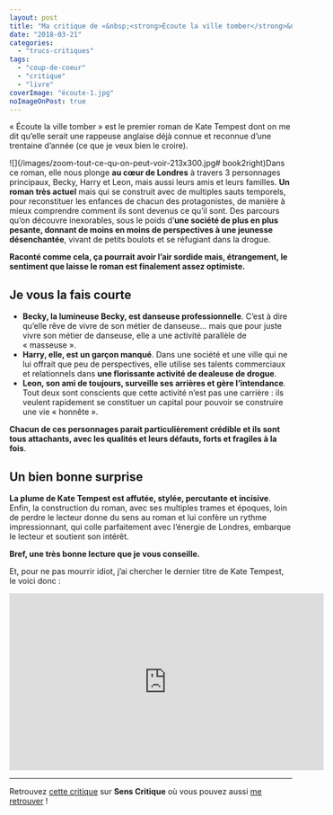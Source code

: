 ```yaml
---
layout: post
title: "Ma critique de «&nbsp;<strong>Écoute la ville tomber</strong>&nbsp;» de <em>Kate Tempest</em>"
date: "2018-03-21"
categories: 
  - "trucs-critiques"
tags: 
  - "coup-de-coeur"
  - "critique"
  - "livre"
coverImage: "écoute-1.jpg"
noImageOnPost: true
---
```


« Écoute la ville tomber » est le premier roman de Kate Tempest dont on me dit quʼelle serait une rappeuse anglaise déjà connue et reconnue dʼune trentaine dʼannée (ce que je veux bien le croire).

![](/images/zoom-tout-ce-qu-on-peut-voir-213x300.jpg# book2right)Dans ce roman, elle nous plonge **au cœur de Londres** à travers 3 personnages principaux, Becky, Harry et Leon, mais aussi leurs amis et leurs familles. **Un roman très actuel** mais qui se construit avec de multiples sauts temporels, pour reconstituer les enfances de chacun des protagonistes, de manière à mieux comprendre comment ils sont devenus ce quʼil sont. Des parcours quʼon découvre inexorables, sous le poids dʼ**une société de plus en plus pesante, donnant de moins en moins de perspectives à une jeunesse désenchantée**, vivant de petits boulots et se réfugiant dans la drogue.

**Raconté comme cela, ça pourrait avoir lʼair sordide mais, étrangement, le sentiment que laisse le roman est finalement assez optimiste.**

## Je vous la fais courte

- **Becky, la lumineuse Becky, est danseuse professionnelle**. Cʼest à dire quʼelle rêve de vivre de son métier de danseuse... mais que pour juste vivre son métier de danseuse, elle a une activité parallèle de « masseuse ».
- **Harry, elle, est un garçon manqué**. Dans une société et une ville qui ne lui offrait que peu de perspectives, elle utilise ses talents commerciaux et relationnels dans **une florissante activité de dealeuse de drogue**.
- **Leon, son ami de toujours, surveille ses arrières et gère lʼintendance**. Tout deux sont conscients que cette activité nʼest pas une carrière : ils veulent rapidement se constituer un capital pour pouvoir se construire une vie « honnête ».

**Chacun de ces personnages parait particulièrement crédible et ils sont tous attachants, avec les qualités et leurs défauts, forts et fragiles à la fois**.

## Un bien bonne surprise

**La plume de Kate Tempest est affutée, stylée, percutante et incisive**. Enfin, la construction du roman, avec ses multiples trames et époques, loin de perdre le lecteur donne du sens au roman et lui confère un rythme impressionnant, qui colle parfaitement avec lʼénergie de Londres, embarque le lecteur et soutient son intérêt.

**Bref, une très bonne lecture que je vous conseille.**

Et, pour ne pas mourrir idiot, jʼai chercher le dernier titre de Kate Tempest, le voici donc :

<div class="center"><iframe src="https://www.youtube.com/embed/QSVyyykaEOo?rel=0" width="560" height="315" frameborder="0" allowfullscreen="allowfullscreen"></iframe></div>

* * *

Retrouvez [cette critique](https://www.senscritique.com/livre/Ecoute_la_ville_tomber/critique/158913723) sur **Sens Critique** où vous pouvez aussi [me retrouver](http://www.senscritique.com/Arnaud_Malon) !
